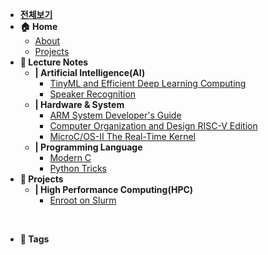 - [**전체보기**](dashboard.md)
- **🏠 Home**
  - [About](home.md)
  - [Projects](projects.md)
- **📝 Lecture Notes**
  - **| Artificial Intelligence(AI)**
    - [TinyML and Efficient Deep Learning Computing](notes/mit-6s965/README.md)
    - [Speaker Recognition](notes/udemy-speaker/README.md)
  - **| Hardware & System**
    - [ARM System Developer's Guide](notes/arm-system-guide/README.md)
    - [Computer Organization and Design RISC-V Edition](notes/cod/README.md)
    - [MicroC/OS-II The Real-Time Kernel](notes/ucos2/README.md)
  - **| Programming Language**
    - [Modern C](notes/modern-c/README.md)
    - [Python Tricks](notes/python-trick/README.md)
- **🔧 Projects**
  - **| High Performance Computing(HPC)**
    - [Enroot on Slurm](notes/enroot-slurm/README.md)

<br/>

- **🔖 Tags**
<div class="tag-container">
  <div class="tag-list"></div>
</div>

<br/>
<br/> 

<div class="clock-container">
    <div class="date"></div>
    <div class="time"></div>
</div>